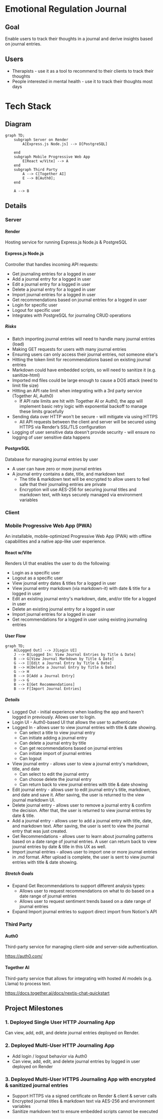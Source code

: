 # Emotional Regulation Journal

## Goal

Enable users to track their thoughts in a journal and derive insights based on journal entries.

## Users

* Therapists - use it as a tool to recommend to their clients to track their thoughts
* People interested in mental health - use it to track their thoughts most days

# Tech Stack

## Diagram

```mermaid
graph TD;
    subgraph Server on Render
        A[Express.js Node.js] --> D[PostgreSQL]
        
    end
    subgraph Mobile Progressive Web App
        E[React w/Vite] --> A
    end
    subgraph Third Party
        A --> C[Together AI]
        E --> B[Auth0];
    end

    A --> B
```

## Details
### Server

#### Render
Hosting service for running Express.js Node.js & PostgreSQL

#### Express.js Node.js
Controller that handles incoming API requests:
* Get journaling entries for a logged in user
* Add a journal entry for a logged in user
* Edit a journal entry for a logged in user
* Delete a journal entry for a logged in user
* Import journal entries for a logged in user
* Get recommendations based on journal entries for a logged in user
* Login for specific user
* Logout for specific user
* Integrates with PostgreSQL for journaling CRUD operations

##### Risks
* Batch importing journal entries will need to handle many journal entries (load)
* Making GET requests for users with many journal entries
* Ensuring users can only access their journal entries, not someone else's
* Hitting the token limit for recommendations based on existing journal entries
* Markdown could have embedded scripts, so will need to sanitize it (e.g. sanitize-html)
* Imported md files could be large enough to cause a DOS attack (need to limit file size)
* Hitting an API rate limit when integrating with a 3rd party service (Together AI, Auth0)
    * If API rate limits are hit with Together AI or Auth0, the app will implement basic retry logic with exponential backoff to manage these limits gracefully
* Sending data over HTTP won't be secure - will mitigate via using HTTPS
    * All API requests between the client and server will be secured using HTTPS via Render’s SSL/TLS configuration
* Logging of user sensitive data doesn't provide security - will ensure no logging of user sensitive data happens

#### PostgreSQL
Database for managing journal entries by user
* A user can have zero or more journal entries
* A journal entry contains a date, title, and markdown text
    * The title & markdown text will be encrypted to allow users to feel safe that their journaling entries are private
    * Encryption will use AES-256 for securing journal titles and markdown text, with keys securely managed via environment variables

### Client

### Mobile Progressive Web App (PWA)

An installable, mobile-optimized Progressive Web App (PWA) with offline capabilities and a native app-like user experience.

#### React w/Vite

Renders UI that enables the user to do the following:
* Login as a specific user
* Logout as a specific user
* View journal entry dates & titles for a logged in user
* View journal entry markdown (via markdown-it) with date & title for a logged in user
* Edit an existing journal entry's markdown, date, and/or title for a logged in user
* Delete an existing journal entry for a logged in user
* Import journal entries for a logged in user
* Get recommendations for a logged in user using existing journaling entries

#### User Flow

```mermaid
graph TD;
    A[Logged Out] --> J[Login UI]
    J --> B[Logged In: View Journal Entries by Title & Date]
    B --> G[View Journal Markdown by Title & Date]
    G --> I[Edit a Journal Entry by Title & Date]
    B --> H[Delete a Journal Entry by Title & Date]
    G --> H
    B --> D[Add a Journal Entry]
    D --> G
    B --> E[Get Recommendations]
    B --> F[Import Journal Entries]

```

##### Details
* Logged Out - initial experience when loading the app and haven't logged in previously. Allows user to login.
* Login UI - Auth0-based UI that allows the user to authenticate
* Logged In - allows user to view journal entries with title & date showing.
    * Can select a title to view journal entry
    * Can initiate adding a journal entry
    * Can delete a journal entry by title
    * Can get recommendations based on journal entries
    * Can initiate import of journal entries
    * Can logout
* View journal entry - allows user to view a journal entry's markdown, title, and date
    * Can select to edit the journal entry
    * Can choose delete the journal entry
    * Can return back to view journal entries with title & date showing
* Edit journal entry - allows user to edit journal entry's title, markdown, and date and save it. After saving, the user is returned to the view journal markdown UI.
* Delete journal entry - allows user to remove a journal entry & confirm the decision. After that, the user is returned to view journal entries by date & title.
* Add a journal entry - allows user to add a journal entry with title, date, and markdown text. After saving, the user is sent to view the journal entry that was just created.
* Get Recommendations - allows user to learn about journaling patterns based on a date range of journal entries. A user can return back to view journal entries by date & title in this UX as well. 
* Import journal entries - allows user to import one or more journal entries in .md format. After upload is complete, the user is sent to view journal entries with title & date showing.

##### Stretch Goals
* Expand Get Recommendations to support different analysis types:
    * Allows user to request recommendations on what to do based on a date range of journal entries
    * Allows user to request sentiment trends based on a date range of journal entries
* Expand Import journal entries to support direct import from Notion's API

### Third Party

#### Auth0

Third-party service for managing client-side and server-side authentication.

https://auth0.com/

#### Together AI

Third-party service that allows for integrating with hosted AI models (e.g. Llama) to process text.

https://docs.together.ai/docs/nextjs-chat-quickstart

## Project Milestones

### 1. Deployed Single User HTTP Journaling App
Can view, add, edit, and delete journal entries deployed on Render.

### 2. Deployed Multi-User HTTP Journaling App
* Add login / logout behavior via Auth0
* Can view, add, edit, and delete journal entries by logged in user deployed on Render

### 3. Deployed Multi-User HTTPS Journaling App with encrypted & sanitized journal entries
* Support HTTPS via a signed certificate on Render & client & server calls
* Encrypted journal titles & markdown text via AES-256 and environment variables
* Sanitize markdown text to ensure embedded scripts cannot be executed